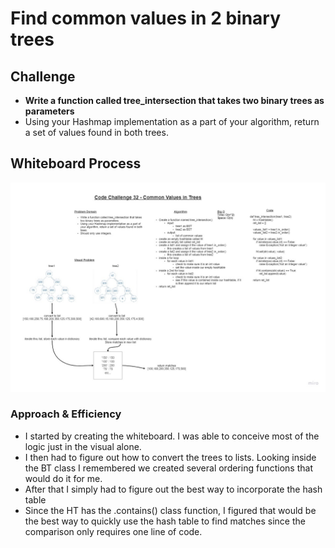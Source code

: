 # Find common values in 2 binary trees

## Challenge

+ **Write a function called tree_intersection that takes two binary trees as parameters**
+ Using your Hashmap implementation as a part of your algorithm, return a set of values found in both trees.

## Whiteboard Process

![Whiteboard](tree-intersection.jpg)

### Approach & Efficiency

+ I started by creating the whiteboard. I was able to conceive most of the logic just in the visual alone.
+ I then had to figure out how to convert the trees to lists. Looking inside the BT class I remembered we created several ordering functions that would do it for me.
+ After that I simply had to figure out the best way to incorporate the hash table
+ Since the HT has the .contains() class function, I figured that would be the best way to quickly use the hash table to find matches since the comparison only requires one line of code.

